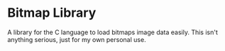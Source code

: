 # Bitmap Library

A library for the C language to load bitmaps image data easily. This isn't anything serious, just for my own personal use.
